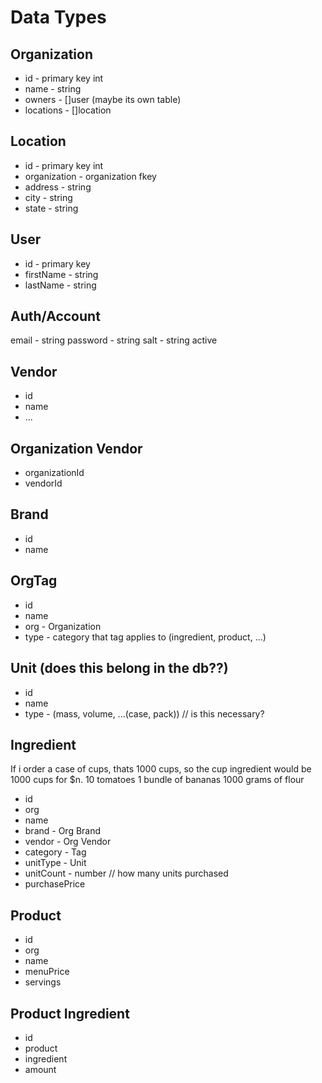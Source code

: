 # Data Types

## Organization

* id - primary key int
* name - string
* owners - []user (maybe its own table)
* locations - []location

## Location

* id - primary key int
* organization - organization fkey
* address - string
* city - string
* state - string

## User

* id - primary key
* firstName - string
* lastName - string

## Auth/Account

email - string
password - string
salt - string
active

## Vendor

* id
* name
* ...

## Organization Vendor

* organizationId
* vendorId

## Brand

* id
* name

## OrgTag

* id
* name
* org - Organization
* type - category that tag applies to (ingredient, product, ...)

## Unit (does this belong in the db??)

* id
* name
* type - (mass, volume, ...(case, pack)) // is this necessary?

## Ingredient

If i order a case of cups, thats 1000 cups, so the cup ingredient would be 1000 cups for $n.
10 tomatoes
1 bundle of bananas
1000 grams of flour

* id
* org
* name
* brand - Org Brand
* vendor - Org Vendor
* category  - Tag
* unitType - Unit
* unitCount - number // how many units purchased
* purchasePrice

## Product

* id
* org
* name
* menuPrice
* servings

## Product Ingredient

* id
* product
* ingredient
* amount
